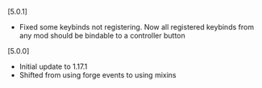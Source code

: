 [5.0.1]

- Fixed some keybinds not registering. Now all registered keybinds from any mod should be bindable to a controller button

[5.0.0]

- Initial update to 1.17.1
- Shifted from using forge events to using mixins